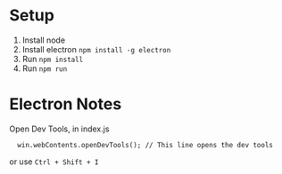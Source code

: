 # Setup
1. Install node
1. Install electron `npm install -g electron`
1. Run `npm install`
1. Run `npm run` 

# Electron Notes
Open Dev Tools, in index.js
```
  win.webContents.openDevTools(); // This line opens the dev tools
```

or use `Ctrl + Shift + I`

